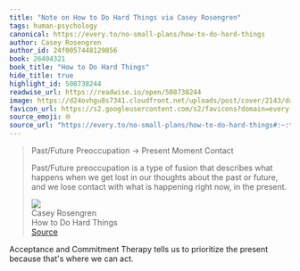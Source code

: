 ```yaml
---
title: "Note on How to Do Hard Things via Casey Rosengren"
tags: human-psychology
canonical: https://every.to/no-small-plans/how-to-do-hard-things
author: Casey Rosengren
author_id: 24f0057448129856
book: 26404321
book_title: "How to Do Hard Things"
hide_title: true
highlight_id: 508738244
readwise_url: https://readwise.io/open/508738244
image: https://d24ovhgu8s7341.cloudfront.net/uploads/post/cover/2143/david-gavi-Ijx8OxvKrgM-unsplash_2.png
favicon_url: https://s2.googleusercontent.com/s2/favicons?domain=every.to
source_emoji: 🌐
source_url: "https://every.to/no-small-plans/how-to-do-hard-things#:~:text=Past%2FFuture%20Preoccupation%20%E2%86%92,in%20the%20present."
---
```


> Past/Future Preoccupation → Present Moment Contact
> 
> Past/Future preoccupation is a type of fusion that describes what happens when we get lost in our thoughts about the past or future, and we lose contact with what is happening right now, in the present.
> <div class="quoteback-footer"><div class="quoteback-avatar"><img class="mini-favicon" src="https://s2.googleusercontent.com/s2/favicons?domain=every.to"></div><div class="quoteback-metadata"><div class="metadata-inner"><span style="display:none">FROM:</span><div aria-label="Casey Rosengren" class="quoteback-author"> Casey Rosengren</div><div aria-label="How to Do Hard Things" class="quoteback-title"> How to Do Hard Things</div></div></div><div class="quoteback-backlink"><a target="_blank" aria-label="go to the full text of this quotation" rel="noopener" href="https://every.to/no-small-plans/how-to-do-hard-things#:~:text=Past%2FFuture%20Preoccupation%20%E2%86%92,in%20the%20present." class="quoteback-arrow"> Source</a></div></div>

Acceptance and Commitment Therapy tells us to prioritize the present because that's where we can act.